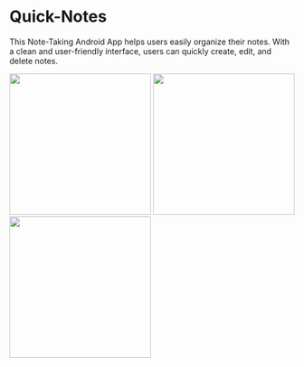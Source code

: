 # Quick-Notes

This Note-Taking Android App helps users easily organize their notes. With a clean and user-friendly interface, users can quickly create, edit, and delete notes.

<img width="250px" src="https://github.com/user-attachments/assets/b2be1d65-502a-4c6e-be77-6777d45f55e1">
<img width="250px" src="https://github.com/user-attachments/assets/560c0b73-dc21-4039-83a3-adf39dd8d225">
<img width="250px" src="https://github.com/user-attachments/assets/c8203040-a4ae-46cc-893b-088dbd4d6c47">
